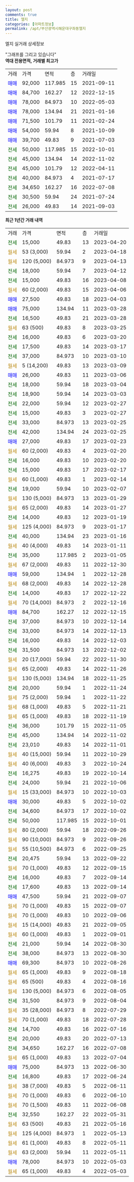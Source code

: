 ```yaml
---
layout: post
comments: true
title: 엘지
categories: [아파트정보]
permalink: /apt/부산광역시해운대구좌동엘지
---
```


엘지 실거래 상세정보

<script type="text/javascript">
  google.charts.load('current', {'packages':['line', 'corechart']});
  google.charts.setOnLoadCallback(drawChart);

  function drawChart() {
    var data = new google.visualization.DataTable();
    data.addColumn('date', '거래일');
    data.addColumn('number', "매매");
    data.addColumn('number', "전세");
    data.addColumn('number', "전매");

    data.addRows([[new Date(Date.parse("2023-04-20")), null, 15000, null], [new Date(Date.parse("2023-04-18")), null, null, null], [new Date(Date.parse("2023-04-13")), null, null, null], [new Date(Date.parse("2023-04-12")), null, 18000, null], [new Date(Date.parse("2023-04-08")), null, 15000, null], [new Date(Date.parse("2023-04-06")), null, null, null], [new Date(Date.parse("2023-04-03")), 27500, null, null], [new Date(Date.parse("2023-03-28")), 75000, null, null], [new Date(Date.parse("2023-03-28")), null, 16500, null], [new Date(Date.parse("2023-03-25")), null, null, null], [new Date(Date.parse("2023-03-20")), null, 16000, null], [new Date(Date.parse("2023-03-17")), null, 17500, null], [new Date(Date.parse("2023-03-10")), null, 37000, null], [new Date(Date.parse("2023-03-09")), null, null, null], [new Date(Date.parse("2023-03-06")), 26000, null, null], [new Date(Date.parse("2023-03-04")), null, 18000, null], [new Date(Date.parse("2023-03-03")), null, 18900, null], [new Date(Date.parse("2023-02-27")), null, 22000, null], [new Date(Date.parse("2023-02-27")), null, 15000, null], [new Date(Date.parse("2023-02-25")), null, 33000, null], [new Date(Date.parse("2023-02-25")), null, 42000, null], [new Date(Date.parse("2023-02-23")), 27000, null, null], [new Date(Date.parse("2023-02-20")), null, null, null], [new Date(Date.parse("2023-02-20")), null, 16000, null], [new Date(Date.parse("2023-02-17")), null, 15000, null], [new Date(Date.parse("2023-02-14")), null, null, null], [new Date(Date.parse("2023-02-07")), null, 19000, null], [new Date(Date.parse("2023-01-29")), null, null, null], [new Date(Date.parse("2023-01-27")), null, null, null], [new Date(Date.parse("2023-01-19")), null, 14000, null], [new Date(Date.parse("2023-01-17")), null, null, null], [new Date(Date.parse("2023-01-16")), null, 40000, null], [new Date(Date.parse("2023-01-11")), null, null, null], [new Date(Date.parse("2023-01-05")), null, 35000, null], [new Date(Date.parse("2022-12-30")), null, null, null], [new Date(Date.parse("2022-12-28")), 59000, null, null], [new Date(Date.parse("2022-12-28")), null, null, null], [new Date(Date.parse("2022-12-22")), null, 14000, null], [new Date(Date.parse("2022-12-16")), null, null, null], [new Date(Date.parse("2022-12-15")), 84700, null, null], [new Date(Date.parse("2022-12-14")), null, 37000, null], [new Date(Date.parse("2022-12-13")), null, 33000, null], [new Date(Date.parse("2022-12-03")), null, 16000, null], [new Date(Date.parse("2022-12-02")), null, 31500, null], [new Date(Date.parse("2022-11-30")), null, null, null], [new Date(Date.parse("2022-11-26")), null, null, null], [new Date(Date.parse("2022-11-25")), null, null, null], [new Date(Date.parse("2022-11-24")), null, 20000, null], [new Date(Date.parse("2022-11-22")), null, null, null], [new Date(Date.parse("2022-11-21")), null, null, null], [new Date(Date.parse("2022-11-19")), null, null, null], [new Date(Date.parse("2022-11-05")), null, 36000, null], [new Date(Date.parse("2022-11-02")), null, 45000, null], [new Date(Date.parse("2022-11-01")), null, 23010, null], [new Date(Date.parse("2022-10-29")), null, null, null], [new Date(Date.parse("2022-10-24")), null, null, null], [new Date(Date.parse("2022-10-14")), null, 16275, null], [new Date(Date.parse("2022-10-06")), null, 24000, null], [new Date(Date.parse("2022-10-03")), null, null, null], [new Date(Date.parse("2022-10-02")), 30000, null, null], [new Date(Date.parse("2022-10-02")), null, 34600, null], [new Date(Date.parse("2022-10-01")), null, 50000, null], [new Date(Date.parse("2022-09-26")), null, null, null], [new Date(Date.parse("2022-09-26")), null, null, null], [new Date(Date.parse("2022-09-25")), null, null, null], [new Date(Date.parse("2022-09-22")), null, 20475, null], [new Date(Date.parse("2022-09-15")), null, null, null], [new Date(Date.parse("2022-09-14")), null, 16000, null], [new Date(Date.parse("2022-09-14")), null, 17600, null], [new Date(Date.parse("2022-09-07")), 47500, null, null], [new Date(Date.parse("2022-09-07")), null, null, null], [new Date(Date.parse("2022-09-06")), null, null, null], [new Date(Date.parse("2022-09-05")), null, null, null], [new Date(Date.parse("2022-09-01")), null, null, null], [new Date(Date.parse("2022-08-30")), null, 21000, null], [new Date(Date.parse("2022-08-30")), null, 38000, null], [new Date(Date.parse("2022-08-26")), 69300, null, null], [new Date(Date.parse("2022-08-18")), null, null, null], [new Date(Date.parse("2022-08-16")), null, null, null], [new Date(Date.parse("2022-08-05")), null, null, null], [new Date(Date.parse("2022-08-04")), null, 31500, null], [new Date(Date.parse("2022-07-29")), null, null, null], [new Date(Date.parse("2022-07-28")), null, null, null], [new Date(Date.parse("2022-07-16")), null, 14700, null], [new Date(Date.parse("2022-07-13")), null, 20000, null], [new Date(Date.parse("2022-07-08")), null, 34650, null], [new Date(Date.parse("2022-07-04")), null, null, null], [new Date(Date.parse("2022-06-30")), 75000, null, null], [new Date(Date.parse("2022-06-24")), null, 16800, null], [new Date(Date.parse("2022-06-11")), null, null, null], [new Date(Date.parse("2022-06-10")), null, null, null], [new Date(Date.parse("2022-06-08")), null, null, null], [new Date(Date.parse("2022-05-31")), null, 32550, null], [new Date(Date.parse("2022-05-16")), null, null, null], [new Date(Date.parse("2022-05-13")), null, null, null], [new Date(Date.parse("2022-05-11")), null, null, null], [new Date(Date.parse("2022-05-11")), null, null, null], [new Date(Date.parse("2022-05-03")), 78000, null, null], [new Date(Date.parse("2022-05-03")), null, null, null]]);

    var options = {
      hAxis: {
        format: 'yyyy/MM/dd'
      },    
      lineWidth: 0,
      pointsVisible: true,    
      title: '최근 1년간 유형별 실거래가 분포',
      legend: { position: 'bottom' }
    };

    var formatter = new google.visualization.NumberFormat({pattern:'###,###'} );
    formatter.format(data, 1);
    formatter.format(data, 2);
    
    setTimeout(function() {
        var chart = new google.visualization.LineChart(document.getElementById('columnchart_material'));
        chart.draw(data, (options));
        document.getElementById('loading').style.display = 'none';
    }, 200);
  }
</script>


<div id="loading" style="z-index:20; display: block; margin-left: 0px">"그래프를 그리고 있습니다"</div>
<div id="columnchart_material" style="width: 95%; margin-left: 0px; display: block"></div>
<!-- contents start -->
<b>역대 전용면적, 거래별 최고가</b>
<table class="sortable">
    <tr>
      <td>거래</td>
      <td>가격</td>
      <td>면적</td>
      <td>층</td>
      <td>거래일</td>
    </tr>
        <tr>
          <td><a style="color: blue">매매</a></td>
          <td>92,000</td>
          <td>117.985</td>
          <td>15</td>
          <td>2021-09-11</td>
        </tr>            <tr>
          <td><a style="color: blue">매매</a></td>
          <td>84,700</td>
          <td>162.27</td>
          <td>12</td>
          <td>2022-12-15</td>
        </tr>            <tr>
          <td><a style="color: blue">매매</a></td>
          <td>78,000</td>
          <td>84.973</td>
          <td>10</td>
          <td>2022-05-03</td>
        </tr>            <tr>
          <td><a style="color: blue">매매</a></td>
          <td>78,000</td>
          <td>134.94</td>
          <td>21</td>
          <td>2021-01-16</td>
        </tr>            <tr>
          <td><a style="color: blue">매매</a></td>
          <td>71,500</td>
          <td>101.79</td>
          <td>11</td>
          <td>2021-02-24</td>
        </tr>            <tr>
          <td><a style="color: blue">매매</a></td>
          <td>54,000</td>
          <td>59.94</td>
          <td>8</td>
          <td>2021-10-09</td>
        </tr>            <tr>
          <td><a style="color: blue">매매</a></td>
          <td>39,700</td>
          <td>49.83</td>
          <td>9</td>
          <td>2021-07-03</td>
        </tr>        
        <tr>
              <td><a style="color: darkgreen">전세</a></td>
              <td>50,000</td>
              <td>117.985</td>
              <td>15</td>
              <td>2022-10-01</td>
            </tr>            <tr>
              <td><a style="color: darkgreen">전세</a></td>
              <td>45,000</td>
              <td>134.94</td>
              <td>14</td>
              <td>2022-11-02</td>
            </tr>            <tr>
              <td><a style="color: darkgreen">전세</a></td>
              <td>45,000</td>
              <td>101.79</td>
              <td>12</td>
              <td>2022-04-11</td>
            </tr>            <tr>
              <td><a style="color: darkgreen">전세</a></td>
              <td>40,000</td>
              <td>84.973</td>
              <td>4</td>
              <td>2021-07-17</td>
            </tr>            <tr>
              <td><a style="color: darkgreen">전세</a></td>
              <td>34,650</td>
              <td>162.27</td>
              <td>16</td>
              <td>2022-07-08</td>
            </tr>            <tr>
              <td><a style="color: darkgreen">전세</a></td>
              <td>30,500</td>
              <td>59.94</td>
              <td>24</td>
              <td>2021-07-24</td>
            </tr>            <tr>
              <td><a style="color: darkgreen">전세</a></td>
              <td>26,000</td>
              <td>49.83</td>
              <td>14</td>
              <td>2021-09-03</td>
            </tr>        
    
</table>

<b>최근 1년간 거래 내역</b>

<table class="sortable">
    <tr>
      <td>거래</td>
      <td>가격</td>
      <td>면적</td>
      <td>층</td>
      <td>거래일</td>
    </tr>
    <tr>
      <td><a style="color: darkgreen">전세</a></td>
      <td>15,000</td>
      <td>49.83</td>
      <td>13</td>
      <td>2023-04-20</td>
    </tr>          <tr>
      <td><a style="color: darkgoldenrod">월세</a></td>
      <td>53 (3,000)</td>
      <td>59.94</td>
      <td>2</td>
      <td>2023-04-18</td>
    </tr>          <tr>
      <td><a style="color: darkgoldenrod">월세</a></td>
      <td>120 (5,000)</td>
      <td>84.973</td>
      <td>9</td>
      <td>2023-04-13</td>
    </tr>          <tr>
      <td><a style="color: darkgreen">전세</a></td>
      <td>18,000</td>
      <td>59.94</td>
      <td>7</td>
      <td>2023-04-12</td>
    </tr>          <tr>
      <td><a style="color: darkgreen">전세</a></td>
      <td>15,000</td>
      <td>49.83</td>
      <td>16</td>
      <td>2023-04-08</td>
    </tr>          <tr>
      <td><a style="color: darkgoldenrod">월세</a></td>
      <td>60 (2,000)</td>
      <td>49.83</td>
      <td>15</td>
      <td>2023-04-06</td>
    </tr>          <tr>
      <td><a style="color: blue">매매</a></td>
      <td>27,500</td>
      <td>49.83</td>
      <td>18</td>
      <td>2023-04-03</td>
    </tr>          <tr>
      <td><a style="color: blue">매매</a></td>
      <td>75,000</td>
      <td>134.94</td>
      <td>11</td>
      <td>2023-03-28</td>
    </tr>          <tr>
      <td><a style="color: darkgreen">전세</a></td>
      <td>16,500</td>
      <td>49.83</td>
      <td>21</td>
      <td>2023-03-28</td>
    </tr>          <tr>
      <td><a style="color: darkgoldenrod">월세</a></td>
      <td>63 (500)</td>
      <td>49.83</td>
      <td>8</td>
      <td>2023-03-25</td>
    </tr>          <tr>
      <td><a style="color: darkgreen">전세</a></td>
      <td>16,000</td>
      <td>49.83</td>
      <td>6</td>
      <td>2023-03-20</td>
    </tr>          <tr>
      <td><a style="color: darkgreen">전세</a></td>
      <td>17,500</td>
      <td>49.83</td>
      <td>14</td>
      <td>2023-03-17</td>
    </tr>          <tr>
      <td><a style="color: darkgreen">전세</a></td>
      <td>37,000</td>
      <td>84.973</td>
      <td>10</td>
      <td>2023-03-10</td>
    </tr>          <tr>
      <td><a style="color: darkgoldenrod">월세</a></td>
      <td>5 (14,200)</td>
      <td>49.83</td>
      <td>13</td>
      <td>2023-03-09</td>
    </tr>          <tr>
      <td><a style="color: blue">매매</a></td>
      <td>26,000</td>
      <td>49.83</td>
      <td>11</td>
      <td>2023-03-06</td>
    </tr>          <tr>
      <td><a style="color: darkgreen">전세</a></td>
      <td>18,000</td>
      <td>59.94</td>
      <td>18</td>
      <td>2023-03-04</td>
    </tr>          <tr>
      <td><a style="color: darkgreen">전세</a></td>
      <td>18,900</td>
      <td>59.94</td>
      <td>14</td>
      <td>2023-03-03</td>
    </tr>          <tr>
      <td><a style="color: darkgreen">전세</a></td>
      <td>22,000</td>
      <td>59.94</td>
      <td>12</td>
      <td>2023-02-27</td>
    </tr>          <tr>
      <td><a style="color: darkgreen">전세</a></td>
      <td>15,000</td>
      <td>49.83</td>
      <td>3</td>
      <td>2023-02-27</td>
    </tr>          <tr>
      <td><a style="color: darkgreen">전세</a></td>
      <td>33,000</td>
      <td>84.973</td>
      <td>13</td>
      <td>2023-02-25</td>
    </tr>          <tr>
      <td><a style="color: darkgreen">전세</a></td>
      <td>42,000</td>
      <td>134.94</td>
      <td>24</td>
      <td>2023-02-25</td>
    </tr>          <tr>
      <td><a style="color: blue">매매</a></td>
      <td>27,000</td>
      <td>49.83</td>
      <td>17</td>
      <td>2023-02-23</td>
    </tr>          <tr>
      <td><a style="color: darkgoldenrod">월세</a></td>
      <td>60 (2,000)</td>
      <td>49.83</td>
      <td>4</td>
      <td>2023-02-20</td>
    </tr>          <tr>
      <td><a style="color: darkgreen">전세</a></td>
      <td>16,000</td>
      <td>49.83</td>
      <td>10</td>
      <td>2023-02-20</td>
    </tr>          <tr>
      <td><a style="color: darkgreen">전세</a></td>
      <td>15,000</td>
      <td>49.83</td>
      <td>17</td>
      <td>2023-02-17</td>
    </tr>          <tr>
      <td><a style="color: darkgoldenrod">월세</a></td>
      <td>60 (1,000)</td>
      <td>49.83</td>
      <td>1</td>
      <td>2023-02-14</td>
    </tr>          <tr>
      <td><a style="color: darkgreen">전세</a></td>
      <td>19,000</td>
      <td>59.94</td>
      <td>10</td>
      <td>2023-02-07</td>
    </tr>          <tr>
      <td><a style="color: darkgoldenrod">월세</a></td>
      <td>130 (5,000)</td>
      <td>84.973</td>
      <td>13</td>
      <td>2023-01-29</td>
    </tr>          <tr>
      <td><a style="color: darkgoldenrod">월세</a></td>
      <td>65 (2,000)</td>
      <td>49.83</td>
      <td>14</td>
      <td>2023-01-27</td>
    </tr>          <tr>
      <td><a style="color: darkgreen">전세</a></td>
      <td>14,000</td>
      <td>49.83</td>
      <td>12</td>
      <td>2023-01-19</td>
    </tr>          <tr>
      <td><a style="color: darkgoldenrod">월세</a></td>
      <td>125 (4,000)</td>
      <td>84.973</td>
      <td>9</td>
      <td>2023-01-17</td>
    </tr>          <tr>
      <td><a style="color: darkgreen">전세</a></td>
      <td>40,000</td>
      <td>134.94</td>
      <td>23</td>
      <td>2023-01-16</td>
    </tr>          <tr>
      <td><a style="color: darkgoldenrod">월세</a></td>
      <td>40 (4,000)</td>
      <td>49.83</td>
      <td>14</td>
      <td>2023-01-11</td>
    </tr>          <tr>
      <td><a style="color: darkgreen">전세</a></td>
      <td>35,000</td>
      <td>117.985</td>
      <td>2</td>
      <td>2023-01-05</td>
    </tr>          <tr>
      <td><a style="color: darkgoldenrod">월세</a></td>
      <td>67 (2,000)</td>
      <td>49.83</td>
      <td>11</td>
      <td>2022-12-30</td>
    </tr>          <tr>
      <td><a style="color: blue">매매</a></td>
      <td>59,000</td>
      <td>134.94</td>
      <td>1</td>
      <td>2022-12-28</td>
    </tr>          <tr>
      <td><a style="color: darkgoldenrod">월세</a></td>
      <td>68 (2,000)</td>
      <td>49.83</td>
      <td>14</td>
      <td>2022-12-28</td>
    </tr>          <tr>
      <td><a style="color: darkgreen">전세</a></td>
      <td>14,000</td>
      <td>49.83</td>
      <td>17</td>
      <td>2022-12-22</td>
    </tr>          <tr>
      <td><a style="color: darkgoldenrod">월세</a></td>
      <td>70 (14,000)</td>
      <td>84.973</td>
      <td>2</td>
      <td>2022-12-16</td>
    </tr>          <tr>
      <td><a style="color: blue">매매</a></td>
      <td>84,700</td>
      <td>162.27</td>
      <td>12</td>
      <td>2022-12-15</td>
    </tr>          <tr>
      <td><a style="color: darkgreen">전세</a></td>
      <td>37,000</td>
      <td>84.973</td>
      <td>10</td>
      <td>2022-12-14</td>
    </tr>          <tr>
      <td><a style="color: darkgreen">전세</a></td>
      <td>33,000</td>
      <td>84.973</td>
      <td>14</td>
      <td>2022-12-13</td>
    </tr>          <tr>
      <td><a style="color: darkgreen">전세</a></td>
      <td>16,000</td>
      <td>49.83</td>
      <td>14</td>
      <td>2022-12-03</td>
    </tr>          <tr>
      <td><a style="color: darkgreen">전세</a></td>
      <td>31,500</td>
      <td>84.973</td>
      <td>13</td>
      <td>2022-12-02</td>
    </tr>          <tr>
      <td><a style="color: darkgoldenrod">월세</a></td>
      <td>20 (17,000)</td>
      <td>59.94</td>
      <td>22</td>
      <td>2022-11-30</td>
    </tr>          <tr>
      <td><a style="color: darkgoldenrod">월세</a></td>
      <td>65 (2,000)</td>
      <td>49.83</td>
      <td>14</td>
      <td>2022-11-26</td>
    </tr>          <tr>
      <td><a style="color: darkgoldenrod">월세</a></td>
      <td>130 (5,000)</td>
      <td>134.94</td>
      <td>18</td>
      <td>2022-11-25</td>
    </tr>          <tr>
      <td><a style="color: darkgreen">전세</a></td>
      <td>20,000</td>
      <td>59.94</td>
      <td>1</td>
      <td>2022-11-24</td>
    </tr>          <tr>
      <td><a style="color: darkgoldenrod">월세</a></td>
      <td>75 (2,000)</td>
      <td>59.94</td>
      <td>1</td>
      <td>2022-11-22</td>
    </tr>          <tr>
      <td><a style="color: darkgoldenrod">월세</a></td>
      <td>68 (1,000)</td>
      <td>49.83</td>
      <td>5</td>
      <td>2022-11-21</td>
    </tr>          <tr>
      <td><a style="color: darkgoldenrod">월세</a></td>
      <td>65 (1,000)</td>
      <td>49.83</td>
      <td>18</td>
      <td>2022-11-19</td>
    </tr>          <tr>
      <td><a style="color: darkgreen">전세</a></td>
      <td>36,000</td>
      <td>101.79</td>
      <td>15</td>
      <td>2022-11-05</td>
    </tr>          <tr>
      <td><a style="color: darkgreen">전세</a></td>
      <td>45,000</td>
      <td>134.94</td>
      <td>14</td>
      <td>2022-11-02</td>
    </tr>          <tr>
      <td><a style="color: darkgreen">전세</a></td>
      <td>23,010</td>
      <td>49.83</td>
      <td>14</td>
      <td>2022-11-01</td>
    </tr>          <tr>
      <td><a style="color: darkgoldenrod">월세</a></td>
      <td>40 (15,000)</td>
      <td>59.94</td>
      <td>11</td>
      <td>2022-10-29</td>
    </tr>          <tr>
      <td><a style="color: darkgoldenrod">월세</a></td>
      <td>40 (6,000)</td>
      <td>49.83</td>
      <td>3</td>
      <td>2022-10-24</td>
    </tr>          <tr>
      <td><a style="color: darkgreen">전세</a></td>
      <td>16,275</td>
      <td>49.83</td>
      <td>19</td>
      <td>2022-10-14</td>
    </tr>          <tr>
      <td><a style="color: darkgreen">전세</a></td>
      <td>24,000</td>
      <td>59.94</td>
      <td>21</td>
      <td>2022-10-06</td>
    </tr>          <tr>
      <td><a style="color: darkgoldenrod">월세</a></td>
      <td>15 (33,000)</td>
      <td>84.973</td>
      <td>10</td>
      <td>2022-10-03</td>
    </tr>          <tr>
      <td><a style="color: blue">매매</a></td>
      <td>30,000</td>
      <td>49.83</td>
      <td>5</td>
      <td>2022-10-02</td>
    </tr>          <tr>
      <td><a style="color: darkgreen">전세</a></td>
      <td>34,600</td>
      <td>84.973</td>
      <td>17</td>
      <td>2022-10-02</td>
    </tr>          <tr>
      <td><a style="color: darkgreen">전세</a></td>
      <td>50,000</td>
      <td>117.985</td>
      <td>15</td>
      <td>2022-10-01</td>
    </tr>          <tr>
      <td><a style="color: darkgoldenrod">월세</a></td>
      <td>80 (2,000)</td>
      <td>59.94</td>
      <td>18</td>
      <td>2022-09-26</td>
    </tr>          <tr>
      <td><a style="color: darkgoldenrod">월세</a></td>
      <td>90 (10,000)</td>
      <td>84.973</td>
      <td>9</td>
      <td>2022-09-26</td>
    </tr>          <tr>
      <td><a style="color: darkgoldenrod">월세</a></td>
      <td>55 (10,500)</td>
      <td>84.973</td>
      <td>6</td>
      <td>2022-09-25</td>
    </tr>          <tr>
      <td><a style="color: darkgreen">전세</a></td>
      <td>20,475</td>
      <td>59.94</td>
      <td>13</td>
      <td>2022-09-22</td>
    </tr>          <tr>
      <td><a style="color: darkgoldenrod">월세</a></td>
      <td>70 (1,000)</td>
      <td>49.83</td>
      <td>12</td>
      <td>2022-09-15</td>
    </tr>          <tr>
      <td><a style="color: darkgreen">전세</a></td>
      <td>16,000</td>
      <td>49.83</td>
      <td>7</td>
      <td>2022-09-14</td>
    </tr>          <tr>
      <td><a style="color: darkgreen">전세</a></td>
      <td>17,600</td>
      <td>49.83</td>
      <td>13</td>
      <td>2022-09-14</td>
    </tr>          <tr>
      <td><a style="color: blue">매매</a></td>
      <td>47,500</td>
      <td>59.94</td>
      <td>21</td>
      <td>2022-09-07</td>
    </tr>          <tr>
      <td><a style="color: darkgoldenrod">월세</a></td>
      <td>70 (1,000)</td>
      <td>49.83</td>
      <td>15</td>
      <td>2022-09-07</td>
    </tr>          <tr>
      <td><a style="color: darkgoldenrod">월세</a></td>
      <td>70 (1,000)</td>
      <td>49.83</td>
      <td>10</td>
      <td>2022-09-06</td>
    </tr>          <tr>
      <td><a style="color: darkgoldenrod">월세</a></td>
      <td>15 (14,000)</td>
      <td>49.83</td>
      <td>21</td>
      <td>2022-09-05</td>
    </tr>          <tr>
      <td><a style="color: darkgoldenrod">월세</a></td>
      <td>60 (1,000)</td>
      <td>49.83</td>
      <td>1</td>
      <td>2022-09-01</td>
    </tr>          <tr>
      <td><a style="color: darkgreen">전세</a></td>
      <td>21,000</td>
      <td>59.94</td>
      <td>14</td>
      <td>2022-08-30</td>
    </tr>          <tr>
      <td><a style="color: darkgreen">전세</a></td>
      <td>38,000</td>
      <td>84.973</td>
      <td>13</td>
      <td>2022-08-30</td>
    </tr>          <tr>
      <td><a style="color: blue">매매</a></td>
      <td>69,300</td>
      <td>84.973</td>
      <td>10</td>
      <td>2022-08-26</td>
    </tr>          <tr>
      <td><a style="color: darkgoldenrod">월세</a></td>
      <td>65 (1,000)</td>
      <td>49.83</td>
      <td>9</td>
      <td>2022-08-18</td>
    </tr>          <tr>
      <td><a style="color: darkgoldenrod">월세</a></td>
      <td>65 (500)</td>
      <td>49.83</td>
      <td>4</td>
      <td>2022-08-16</td>
    </tr>          <tr>
      <td><a style="color: darkgoldenrod">월세</a></td>
      <td>130 (5,000)</td>
      <td>84.973</td>
      <td>6</td>
      <td>2022-08-05</td>
    </tr>          <tr>
      <td><a style="color: darkgreen">전세</a></td>
      <td>31,500</td>
      <td>84.973</td>
      <td>9</td>
      <td>2022-08-04</td>
    </tr>          <tr>
      <td><a style="color: darkgoldenrod">월세</a></td>
      <td>35 (28,000)</td>
      <td>84.973</td>
      <td>8</td>
      <td>2022-07-29</td>
    </tr>          <tr>
      <td><a style="color: darkgoldenrod">월세</a></td>
      <td>70 (1,000)</td>
      <td>49.83</td>
      <td>18</td>
      <td>2022-07-28</td>
    </tr>          <tr>
      <td><a style="color: darkgreen">전세</a></td>
      <td>14,700</td>
      <td>49.83</td>
      <td>16</td>
      <td>2022-07-16</td>
    </tr>          <tr>
      <td><a style="color: darkgreen">전세</a></td>
      <td>20,000</td>
      <td>49.83</td>
      <td>20</td>
      <td>2022-07-13</td>
    </tr>          <tr>
      <td><a style="color: darkgreen">전세</a></td>
      <td>34,650</td>
      <td>162.27</td>
      <td>16</td>
      <td>2022-07-08</td>
    </tr>          <tr>
      <td><a style="color: darkgoldenrod">월세</a></td>
      <td>65 (1,000)</td>
      <td>49.83</td>
      <td>13</td>
      <td>2022-07-04</td>
    </tr>          <tr>
      <td><a style="color: blue">매매</a></td>
      <td>75,000</td>
      <td>84.973</td>
      <td>13</td>
      <td>2022-06-30</td>
    </tr>          <tr>
      <td><a style="color: darkgreen">전세</a></td>
      <td>16,800</td>
      <td>49.83</td>
      <td>17</td>
      <td>2022-06-24</td>
    </tr>          <tr>
      <td><a style="color: darkgoldenrod">월세</a></td>
      <td>38 (7,000)</td>
      <td>49.83</td>
      <td>5</td>
      <td>2022-06-11</td>
    </tr>          <tr>
      <td><a style="color: darkgoldenrod">월세</a></td>
      <td>70 (1,000)</td>
      <td>49.83</td>
      <td>6</td>
      <td>2022-06-10</td>
    </tr>          <tr>
      <td><a style="color: darkgoldenrod">월세</a></td>
      <td>70 (1,500)</td>
      <td>49.83</td>
      <td>11</td>
      <td>2022-06-08</td>
    </tr>          <tr>
      <td><a style="color: darkgreen">전세</a></td>
      <td>32,550</td>
      <td>162.27</td>
      <td>22</td>
      <td>2022-05-31</td>
    </tr>          <tr>
      <td><a style="color: darkgoldenrod">월세</a></td>
      <td>63 (500)</td>
      <td>49.83</td>
      <td>21</td>
      <td>2022-05-16</td>
    </tr>          <tr>
      <td><a style="color: darkgoldenrod">월세</a></td>
      <td>125 (4,000)</td>
      <td>84.973</td>
      <td>1</td>
      <td>2022-05-13</td>
    </tr>          <tr>
      <td><a style="color: darkgoldenrod">월세</a></td>
      <td>61 (1,000)</td>
      <td>49.83</td>
      <td>8</td>
      <td>2022-05-11</td>
    </tr>          <tr>
      <td><a style="color: darkgoldenrod">월세</a></td>
      <td>63 (2,000)</td>
      <td>59.94</td>
      <td>11</td>
      <td>2022-05-11</td>
    </tr>          <tr>
      <td><a style="color: blue">매매</a></td>
      <td>78,000</td>
      <td>84.973</td>
      <td>10</td>
      <td>2022-05-03</td>
    </tr>          <tr>
      <td><a style="color: darkgoldenrod">월세</a></td>
      <td>65 (1,000)</td>
      <td>49.83</td>
      <td>4</td>
      <td>2022-05-03</td>
    </tr>      </table>
<!-- contents end -->    

